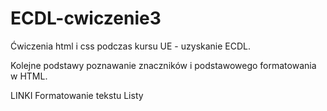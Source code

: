 # ECDL-cwiczenie3
Ćwiczenia html i css podczas kursu UE - uzyskanie ECDL.


Kolejne podstawy poznawanie znaczników i podstawowego formatowania w HTML.

LINKI
Formatowanie tekstu
Listy
